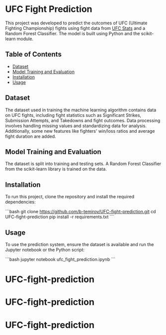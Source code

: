 # UFC Fight Prediction

This project was developed to predict the outcomes of UFC (Ultimate Fighting Championship) fights using fight data from [UFC Stats](http://www.ufcstats.com/statistics/events/completed) and a Random Forest Classifier. The model is built using Python and the scikit-learn module.

## Table of Contents

- [Dataset](#dataset)
- [Model Training and Evaluation](#model-training-and-evaluation)
- [Installation](#installation)
- [Usage](#usage)

## Dataset

The dataset used in training the machine learning algorithm contains data on UFC fights, including fight statistics such as Significant Strikes, Submission Attempts, and Takedowns and fight outcomes. Data processing involves handling missing values and standardizing data for analysis. Additionally, some new features like fighters' win/loss ratios and average fight duration are added.

## Model Training and Evaluation

The dataset is split into training and testing sets. A Random Forest Classifier from the scikit-learn library is trained on the data.

## Installation

To run this project, clone the repository and install the required dependencies:

\`\`\`bash
git clone https://github.com/b-temirov/UFC-fight-prediction.git
cd UFC-fight-prediction
pip install -r requirements.txt
\`\`\`

## Usage

To use the prediction system, ensure the dataset is available and run the Jupyter notebook or the Python script:

\`\`\`bash
jupyter notebook ufc_fight_prediction.ipynb
\`\`\`
# UFC-fight-prediction
# UFC-fight-prediction
# UFC-fight-prediction
